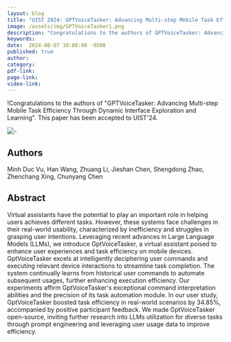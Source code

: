 ```yaml
---
layout: blog
title: "UIST 2024: GPTVoiceTasker: Advancing Multi-step Mobile Task Efficiency Through Dynamic Interface Exploration and Learning"
image: /assets/img/GPTVoiceTasker1.png
description: "Congratulations to the authors of GPTVoiceTasker: Advancing Multi-step Mobile Task Efficiency Through Dynamic Interface Exploration and Learning."
keywords: 
date:  2024-08-07 10:00:00 -0500
published: true
author:
category:
pdf-link:
page-link:
video-link:
---
```


!Congratulations to the authors of "GPTVoiceTasker: Advancing Multi-step Mobile Task Efficiency Through Dynamic Interface Exploration and Learning". This paper has been accepted to UIST'24. 

![-](/assets/images/GPTVoiceTasker.png "-")


## Authors

Minh Duc Vu, Han Wang, Zhuang Li, Jieshan Chen, Shengdong Zhao, Zhenchang Xing, Chunyang Chen


## Abstract

Virtual assistants have the potential to play an important role in helping users achieves different tasks. However, these systems face challenges in their real-world usability, characterized by inefficiency and struggles in grasping user intentions. Leveraging recent advances in Large Language Models (LLMs), we introduce GptVoiceTasker, a virtual assistant poised to enhance user experiences and task efficiency on mobile devices. GptVoiceTasker excels at intelligently deciphering user commands and executing relevant device interactions to streamline task completion. The system continually learns from historical user commands to automate subsequent usages, further enhancing execution efficiency. Our experiments affirm GptVoiceTasker's exceptional command interpretation abilities and the precision of its task automation module. In our user study, GptVoiceTasker boosted task efficiency in real-world scenarios by 34.85%, accompanied by positive participant feedback. We made GptVoiceTasker open-source, inviting further research into LLMs utilization for diverse tasks through prompt engineering and leveraging user usage data to improve efficiency. 